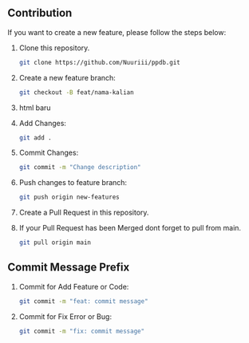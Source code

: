 ## Contribution

If you want to create a new feature, please follow the steps below:

1. Clone this repository.

   ```bash
   git clone https://github.com/Nuuriii/ppdb.git
   ```

2. Create a new feature branch:

   ```bash
   git checkout -B feat/nama-kalian
   ```

3. html baru

4. Add Changes:

   ```bash
   git add .
   ```

5. Commit Changes:

   ```bash
   git commit -m "Change description"
   ```

6. Push changes to feature branch:

   ```bash
   git push origin new-features
   ```

7. Create a Pull Request in this repository.
8. If your Pull Request has been Merged dont forget to pull from main.

   ```bash
   git pull origin main
   ```

## Commit Message Prefix

1. Commit for Add Feature or Code:

   ```bash
   git commit -m "feat: commit message"
   ```

2. Commit for Fix Error or Bug:

   ```bash
   git commit -m "fix: commit message"
   ```
